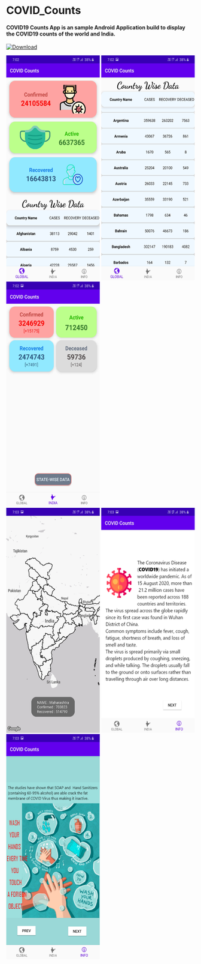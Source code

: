 # COVID_Counts
<h4>COVID19 Counts App is an sample Android Application build to display the COVID19 counts of the world and India.</h4>

<a href="https://drive.google.com/file/d/1xAvmT-4STwgVSmVgq4ndtA0tW3gpsEGi/view?usp=sharing"> 

![Download](https://img.shields.io/badge/-Download%20APK-blue?style=social&logo=appveyor)
</a>

<img src="https://github.com/Sarthak1812/COVID_Counts/blob/master/ss1.jpg" width="250" height="600"/> <img src="https://github.com/Sarthak1812/COVID_Counts/blob/master/ss2.jpg" width="250" height="600"/> <img src="https://github.com/Sarthak1812/COVID_Counts/blob/master/ss3.jpg" width="250" height="600"/>  
<img src="https://github.com/Sarthak1812/COVID_Counts/blob/master/ss4.jpg" width="250" height="600"/> <img src="https://github.com/Sarthak1812/COVID_Counts/blob/master/ss5.jpg" width="250" height="600"/> <img src="https://github.com/Sarthak1812/COVID_Counts/blob/master/ss6.jpg" width="250" height="600"/>

